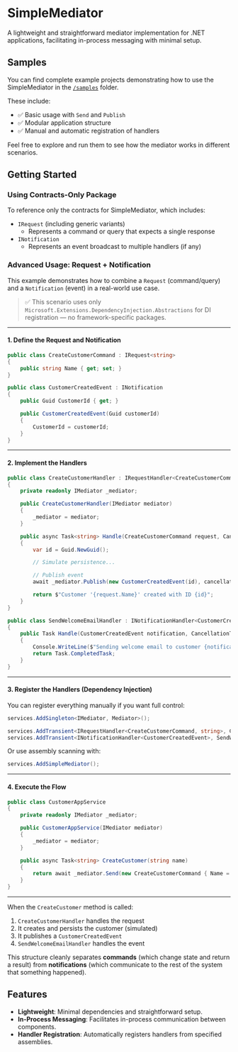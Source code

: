 # SimpleMediator

A lightweight and straightforward mediator implementation for .NET applications, facilitating in-process messaging with minimal setup.

## Samples

You can find complete example projects demonstrating how to use the SimpleMediator in the [`/samples`](./samples) folder.

These include:

- ✅ Basic usage with `Send` and `Publish`
- ✅ Modular application structure
- ✅ Manual and automatic registration of handlers

Feel free to explore and run them to see how the mediator works in different scenarios.

## Getting Started

### Using Contracts-Only Package

To reference only the contracts for SimpleMediator, which includes:

- `IRequest` (including generic variants)
  - Represents a command or query that expects a single response
- `INotification`
  - Represents an event broadcast to multiple handlers (if any)

### Advanced Usage: Request + Notification

This example demonstrates how to combine a `Request` (command/query) and a `Notification` (event) in a real-world use case.

> ✅ This scenario uses only `Microsoft.Extensions.DependencyInjection.Abstractions` for DI registration — no framework-specific packages.

---

#### 1. Define the Request and Notification

```csharp
public class CreateCustomerCommand : IRequest<string>
{
    public string Name { get; set; }
}

public class CustomerCreatedEvent : INotification
{
    public Guid CustomerId { get; }

    public CustomerCreatedEvent(Guid customerId)
    {
        CustomerId = customerId;
    }
}
```

---

#### 2. Implement the Handlers

```csharp
public class CreateCustomerHandler : IRequestHandler<CreateCustomerCommand, string>
{
    private readonly IMediator _mediator;

    public CreateCustomerHandler(IMediator mediator)
    {
        _mediator = mediator;
    }

    public async Task<string> Handle(CreateCustomerCommand request, CancellationToken cancellationToken)
    {
        var id = Guid.NewGuid();

        // Simulate persistence...

        // Publish event
        await _mediator.Publish(new CustomerCreatedEvent(id), cancellationToken);

        return $"Customer '{request.Name}' created with ID {id}";
    }
}

public class SendWelcomeEmailHandler : INotificationHandler<CustomerCreatedEvent>
{
    public Task Handle(CustomerCreatedEvent notification, CancellationToken cancellationToken)
    {
        Console.WriteLine($"Sending welcome email to customer {notification.CustomerId}");
        return Task.CompletedTask;
    }
}
```

---

#### 3. Register the Handlers (Dependency Injection)

You can register everything manually if you want full control:

```csharp
services.AddSingleton<IMediator, Mediator>();

services.AddTransient<IRequestHandler<CreateCustomerCommand, string>, CreateCustomerHandler>();
services.AddTransient<INotificationHandler<CustomerCreatedEvent>, SendWelcomeEmailHandler>();
```

Or use assembly scanning with:

```csharp
services.AddSimpleMediator();
```

---

#### 4. Execute the Flow

```csharp
public class CustomerAppService
{
    private readonly IMediator _mediator;

    public CustomerAppService(IMediator mediator)
    {
        _mediator = mediator;
    }

    public async Task<string> CreateCustomer(string name)
    {
        return await _mediator.Send(new CreateCustomerCommand { Name = name });
    }
}
```

---

When the `CreateCustomer` method is called:

1. `CreateCustomerHandler` handles the request
2. It creates and persists the customer (simulated)
3. It publishes a `CustomerCreatedEvent`
4. `SendWelcomeEmailHandler` handles the event

This structure cleanly separates **commands** (which change state and return a result) from **notifications** (which communicate to the rest of the system that something happened).

## Features

- **Lightweight**: Minimal dependencies and straightforward setup.
- **In-Process Messaging**: Facilitates in-process communication between components.
- **Handler Registration**: Automatically registers handlers from specified assemblies.



